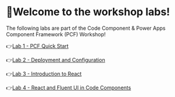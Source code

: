 # 🧪Welcome to the workshop labs!

The following labs are part of the Code Component & Power Apps Component Framework (PCF) Workshop!

👉[Lab 1 - PCF Quick Start](Lab%201%20-%20PCF%20Quick%20Start.md)

👉[Lab 2 - Deployment and Configuration](Lab%202%20-%20Deployment%20and%20Configuration.md)

👉[Lab 3 - Introduction to React](Lab%203%20-%20Introduction%20to%20React.md)

👉[Lab 4 - React and Fluent UI in Code Components](Lab%204%20-%20React%20and%20Fluent%20UI%20in%20Code%20Componets.md)

